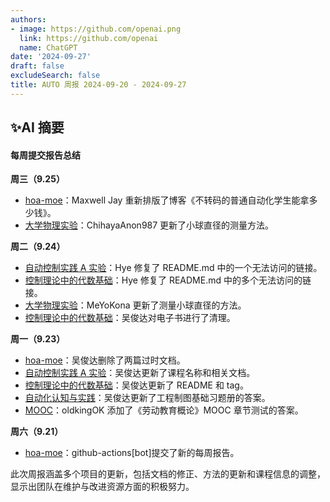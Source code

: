 ```yaml
---
authors:
- image: https://github.com/openai.png
  link: https://github.com/openai
  name: ChatGPT
date: '2024-09-27'
draft: false
excludeSearch: false
title: AUTO 周报 2024-09-20 - 2024-09-27
---
```


## ✨AI 摘要

#### 每周提交报告总结

**周三（9.25）**
- [hoa-moe](https://github.com/HITSZ-OpenAuto/hoa-moe)：Maxwell Jay 重新排版了博客《不转码的普通自动化学生能拿多少钱》。
- [大学物理实验](https://github.com/HITSZ-OpenAuto/PHYS1002)：ChihayaAnon987 更新了小球直径的测量方法。

**周二（9.24）**
- [自动控制实践 A 实验](https://github.com/HITSZ-OpenAuto/AUTO3016)：Hye 修复了 README.md 中的一个无法访问的链接。
- [控制理论中的代数基础](https://github.com/HITSZ-OpenAuto/AUTO2006)：Hye 修复了 README.md 中的多个无法访问的链接。
- [大学物理实验](https://github.com/HITSZ-OpenAuto/PHYS1002)：MeYoKona 更新了测量小球直径的方法。
- [控制理论中的代数基础](https://github.com/HITSZ-OpenAuto/AUTO2006)：吴俊达对电子书进行了清理。

**周一（9.23）**
- [hoa-moe](https://github.com/HITSZ-OpenAuto/hoa-moe)：吴俊达删除了两篇过时文档。
- [自动控制实践 A 实验](https://github.com/HITSZ-OpenAuto/AUTO3016)：吴俊达更新了课程名称和相关文档。
- [控制理论中的代数基础](https://github.com/HITSZ-OpenAuto/AUTO2006)：吴俊达更新了 README 和 tag。
- [自动化认知与实践](https://github.com/HITSZ-OpenAuto/AUTO1001)：吴俊达更新了工程制图基础习题册的答案。
- [MOOC](https://github.com/HITSZ-OpenAuto/MOOC)：oldkingOK 添加了《劳动教育概论》MOOC 章节测试的答案。

**周六（9.21）**
- [hoa-moe](https://github.com/HITSZ-OpenAuto/hoa-moe)：github-actions[bot]提交了新的每周报告。 

此次周报涵盖多个项目的更新，包括文档的修正、方法的更新和课程信息的调整，显示出团队在维护与改进资源方面的积极努力。

